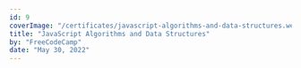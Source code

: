 ```yaml
---
id: 9
coverImage: "/certificates/javascript-algorithms-and-data-structures.webp"
title: "JavaScript Algorithms and Data Structures"
by: "FreeCodeCamp"
date: "May 30, 2022"
---
```

